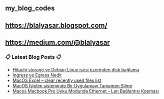 ## my_blog_codes
## https://blalyasar.blogspot.com/
## https://medium.com/@blalyasar

### 📋 Latest Blog Posts 📋

<!-- BLOG-POST-LIST:START -->
- [Hitachi storage ve Debian Linux iscsi üzerinden disk bağlama](https://blalyasar.blogspot.com/2023/01/hitachi-storage-ve-debian-linux-iscsi.html)
- [Ingress ve Egress Nedir](https://blalyasar.blogspot.com/2022/10/ingress-ve-egress-nedir.html)
- [MacOS Excel – clear recently used files list](https://blalyasar.blogspot.com/2022/10/macos-excel-clear-recently-used-files.html)
- [MacOS İşletim sisteminde Bir Uygulamayı Tamamen Silme](https://blalyasar.blogspot.com/2022/10/macos-isletim-sisteminde-uygulamay.html)
- [Macos Macbook Pro Uyku Modunda Ethernet - Lan Bağlantısı Kopması](https://blalyasar.blogspot.com/2022/09/macos-macbook-pro-uyku-modunda-ethernet.html)
<!-- BLOG-POST-LIST:END -->
